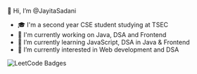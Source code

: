 👋 Hi, I’m @JayitaSadani
- 🎓 I'm a second year CSE student studying at TSEC
- 🔭 I'm currently working on Java, DSA and Frontend
- 🌱 I’m currently learning JavaScript, DSA in Java & Frontend 
- 👀 I’m currently interested in Web development and DSA

<img src="https://leetcode-badge-showcase.vercel.app/api?username={JayitaS}" alt="LeetCode Badges" />
<!---
- 
- 💞️ I’m looking to collaborate on ...
- 📫 How to reach me ...
- 😄 Pronouns: ...
- ⚡ Fun fact: ...
JayitaSd/JayitaSd is a ✨ special ✨ repository because its `README.md` (this file) appears on your GitHub profile.
You can click the Preview link to take a look at your changes.
--->
